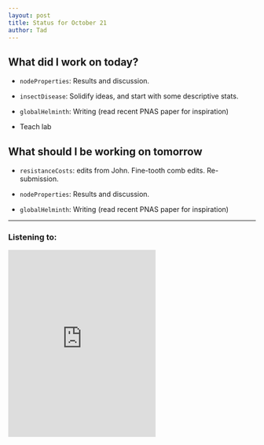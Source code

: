 ```yaml
---
layout: post
title: Status for October 21
author: Tad
---
```



## What did I work on today?

* `nodeProperties`: Results and discussion. 

* `insectDisease`: Solidify ideas, and start with some descriptive stats.

* `globalHelminth`: Writing (read recent PNAS paper for inspiration)

* Teach lab

## What should I be working on tomorrow

* `resistanceCosts`: edits from John. Fine-tooth comb edits. Re-submission. 

* `nodeProperties`: Results and discussion. 

* `globalHelminth`: Writing (read recent PNAS paper for inspiration)










---

### Listening to:

<iframe src="https://embed.spotify.com/?uri=spotify:track:3NMFdFi82kdYIAuM7RoLNA" width="300" height="380" frameborder="0" allowtransparency="true"></iframe>

<i class="fa fa-code" style="color:pink"> </i>

